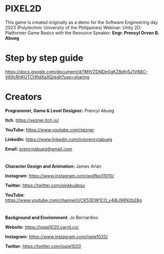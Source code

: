 # PIXEL2D
This game is created originally as a demo for the Software Engineering day 2023 (Polytechnic University of the Philippines) Webinar: Unity 2D: Platformer Game Basics with the Resource Speaker: **Engr. Prencyl Orven B. Abueg**

# Step by step guide
https://docs.google.com/document/d/1MtVZDNDeSgKZ8dhj5J1V68C-V6ifcRhKUTCHfidXaXQ/edit?usp=sharing

#
# Creators

**Programmer, Game & Level Designer:** Prencyl Abueg

**Itch**: https://xezner.itch.io/

**YouTube**: https://www.youtube.com/xezner

**LinkedIn:** https://www.linkedin.com/in/prencylabueg

**Email:** prencylabueg@gmail.com

#

**Character Design and Animation:** James Arlan

**Instagram**: https://www.instagram.com/wolfboi11010/

**Twitter**: https://twitter.com/pinkkudesu

**YouTube**:  https://www.youtube.com/channel/UCK53DW1CO_v4i8J96N2b28g

#

**Background and Environment**: Jo Bernardino

**Website**: https://jopie1020.carrd.co/

**Instagram**: https://www.instagram.com/jopie1020/

**Twitter**: https://twitter.com/jopie1020
